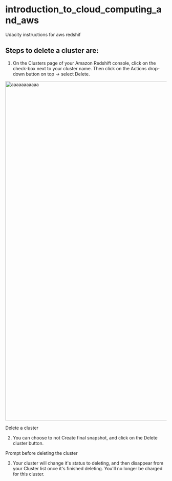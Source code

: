 # introduction_to_cloud_computing_and_aws
Udacity instructions for aws redshif


## Steps to delete a cluster are:

1. On the Clusters page of your Amazon Redshift console, click on the check-box next to your cluster name. Then click on the Actions drop-down button on top → select Delete.

<img width="1059" alt="aaaaaaaaaaa" src="https://user-images.githubusercontent.com/1679821/149808240-18471d9a-d3e3-4bdb-a071-7df95483749f.png">


Delete a cluster

2. You can choose to not Create final snapshot, and click on the Delete cluster button.

Prompt before deleting the cluster

3. Your cluster will change it's status to deleting, and then disappear from your Cluster list once it's finished deleting. You'll no longer be charged for this cluster.
